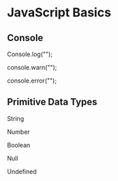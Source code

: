 # JavaScript Basics

## Console

Console.log("");

console.warn("");

console.error("");

## Primitive Data Types

String

Number

Boolean

Null

Undefined

